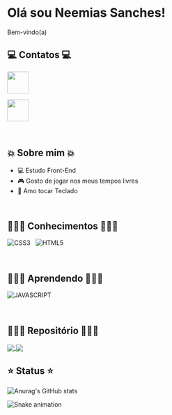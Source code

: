 # Olá sou Neemias Sanches!

Bem-vindo(a)

## 💻 Contatos 💻
<a href="https://www.linkedin.com/in/neemias-sanches-ba4002273/" target="_blank"><img src="https://cdn.jsdelivr.net/gh/devicons/devicon/icons/linkedin/linkedin-original.svg" widht= 50px; height= 50px></a>

<a href="https://twitter.com/NeemiasTKat" target="_blank"><img src="https://cdn.jsdelivr.net/gh/devicons/devicon/icons/twitter/twitter-original.svg" widht= 50px; height= 50px></a>
          
          
<br>

## 💥 Sobre mim 💥

- 💻 Estudo Front-End
- 🎮 Gosto de jogar nos meus tempos livres
- 🎹 Amo tocar Teclado

<br>

## 👩🏻‍💻 Conhecimentos 👩🏻‍💻
![CSS3](https://img.shields.io/badge/CSS3-1572B6?style=for-the-badge&logo=css3&logoColor=white) &nbsp;
![HTML5](https://img.shields.io/badge/HTML5-E34F26?style=for-the-badge&logo=html5&logoColor=white) &nbsp;

<br>

## 👩🏻‍💻 Aprendendo 👩🏻‍💻
![JAVASCRIPT](https://img.shields.io/badge/JavaScript-323330?style=for-the-badge&logo=javascript&logoColor=F7DF1E) &nbsp;

<br>

## 👩🏻‍💻 Repositório 👩🏻‍💻
<a href="https://github.com/NeemiasTKat/listagem-pokemon">
  <img align="center" src="https://github-readme-stats.vercel.app/api/pin/?username=NeemiasTKat&repo=listagem-pokemon" />
</a>
<a href="https://github.com/NeemiasTKat/NeemiasTKat">
  <img align="center" src="https://github-readme-stats.vercel.app/api/pin/?username=NeemiasTKat&repo=NeemiasTKat" />
</a>

## ⭐ Status ⭐
![Anurag's GitHub stats](https://github-readme-stats.vercel.app/api?username=NeemiasTKat&show_icons=true&theme=radical)
</a> &nbsp; 

![Snake animation](https://github.com/seu-usuário-aqui/seu-usuário-aqui/blob/output/github-contribution-grid-snake.svg)
